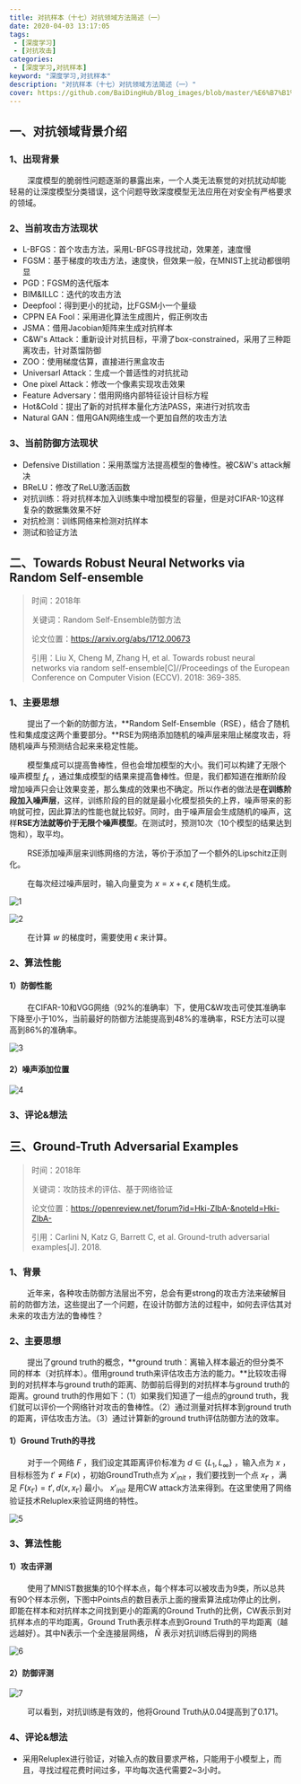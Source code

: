 ```yaml
---
title: 对抗样本（十七）对抗领域方法简述（一）
date: 2020-04-03 13:17:05
tags:
 - [深度学习]
 - [对抗攻击]
categories: 
 - [深度学习,对抗样本]
keyword: "深度学习,对抗样本"
description: "对抗样本（十七）对抗领域方法简述（一）"
cover: https://github.com/BaiDingHub/Blog_images/blob/master/%E6%B7%B1%E5%BA%A6%E5%AD%A6%E4%B9%A0/%E5%AF%B9%E6%8A%97%E6%A0%B7%E6%9C%AC/%E5%AF%B9%E6%8A%97%E6%A0%B7%E6%9C%AC%EF%BC%88%E5%8D%81%E4%B8%83%EF%BC%89%E5%AF%B9%E6%8A%97%E9%A2%86%E5%9F%9F%E6%96%B9%E6%B3%95%E7%AE%80%E8%BF%B0%EF%BC%88%E4%B8%80%EF%BC%89/cover.png?raw=true
---
```


<meta name="referrer" content="no-referrer"/>

## 一、对抗领域背景介绍

### 1、出现背景

 &emsp;&emsp; 深度模型的脆弱性问题逐渐的暴露出来，一个人类无法察觉的对抗扰动却能轻易的让深度模型分类错误，这个问题导致深度模型无法应用在对安全有严格要求的领域。

### 2、当前攻击方法现状

- L-BFGS：首个攻击方法，采用L-BFGS寻找扰动，效果差，速度慢
- FGSM：基于梯度的攻击方法，速度快，但效果一般，在MNIST上扰动都很明显
- PGD：FGSM的迭代版本
- BIM&ILLC：迭代的攻击方法
- Deepfool：得到更小的扰动，比FGSM小一个量级
- CPPN EA Fool：采用进化算法生成图片，假正例攻击
- JSMA：借用Jacobian矩阵来生成对抗样本
- C&W's Attack：重新设计对抗目标，平滑了box-constrained，采用了三种距离攻击，针对蒸馏防御
- ZOO：使用梯度估算，直接进行黑盒攻击
- Universarl Attack：生成一个普适性的对抗扰动
- One pixel Attack：修改一个像素实现攻击效果
- Feature Adversary：借用网络内部特征设计目标方程
- Hot&Cold：提出了新的对抗样本量化方法PASS，来进行对抗攻击
- Natural GAN：借用GAN网络生成一个更加自然的攻击方法

### 3、当前防御方法现状

- Defensive Distillation：采用蒸馏方法提高模型的鲁棒性。被C&W's attack解决
- BReLU：修改了ReLU激活函数
- 对抗训练：将对抗样本加入训练集中增加模型的容量，但是对CIFAR-10这样复杂的数据集效果不好
- 对抗检测：训练网络来检测对抗样本
- 测试和验证方法





## 二、Towards Robust Neural Networks via Random Self-ensemble

> 时间：2018年
>
> 关键词：Random Self-Ensemble防御方法
>
> 论文位置：https://arxiv.org/abs/1712.00673
>
> 引用：Liu X, Cheng M, Zhang H, et al. Towards robust neural networks via random self-ensemble[C]//Proceedings of the European Conference on Computer Vision (ECCV). 2018: 369-385.

### 1、主要思想

 &emsp;&emsp; 提出了一个新的防御方法，**Random Self-Ensemble（RSE），结合了随机性和集成度这两个重要部分。**RSE为网络添加随机的噪声层来阻止梯度攻击，将随机噪声与预测结合起来来稳定性能。

 &emsp;&emsp; 模型集成可以提高鲁棒性，但也会增加模型的大小。我们可以构建了无限个噪声模型$\ f_{\epsilon}$ ，通过集成模型的结果来提高鲁棒性。但是，我们都知道在推断阶段增加噪声只会让效果变差，那么集成的效果也不确定。所以作者的做法是**在训练阶段加入噪声层**，这样，训练阶段的目的就是最小化模型损失的上界，噪声带来的影响就可控，因此算法的性能也就比较好。同时，由于噪声层会生成随机的噪声，这样**RSE方法就等价于无限个噪声模型**。在测试时，预测10次（10个模型的结果达到饱和），取平均。

 &emsp;&emsp; RSE添加噪声层来训练网络的方法，等价于添加了一个额外的Lipschitz正则化。

 &emsp;&emsp; 在每次经过噪声层时，输入向量变为$\ x = x+\epsilon,\epsilon$ 随机生成。

![1](https://github.com/BaiDingHub/Blog_images/blob/master/%E6%B7%B1%E5%BA%A6%E5%AD%A6%E4%B9%A0/%E5%AF%B9%E6%8A%97%E6%A0%B7%E6%9C%AC/%E5%AF%B9%E6%8A%97%E6%A0%B7%E6%9C%AC%EF%BC%88%E5%8D%81%E4%B8%83%EF%BC%89%E5%AF%B9%E6%8A%97%E9%A2%86%E5%9F%9F%E6%96%B9%E6%B3%95%E7%AE%80%E8%BF%B0%EF%BC%88%E4%B8%80%EF%BC%89/1.png?raw=true)

![2](https://github.com/BaiDingHub/Blog_images/blob/master/%E6%B7%B1%E5%BA%A6%E5%AD%A6%E4%B9%A0/%E5%AF%B9%E6%8A%97%E6%A0%B7%E6%9C%AC/%E5%AF%B9%E6%8A%97%E6%A0%B7%E6%9C%AC%EF%BC%88%E5%8D%81%E4%B8%83%EF%BC%89%E5%AF%B9%E6%8A%97%E9%A2%86%E5%9F%9F%E6%96%B9%E6%B3%95%E7%AE%80%E8%BF%B0%EF%BC%88%E4%B8%80%EF%BC%89/2.png?raw=true)

 &emsp;&emsp; 在计算$\ w$ 的梯度时，需要使用$\ \epsilon$ 来计算。

### 2、算法性能

#### 1）防御性能

 &emsp;&emsp; 在CIFAR-10和VGG网络（92%的准确率）下，使用C&W攻击可使其准确率下降至小于10%，当前最好的防御方法能提高到48%的准确率，RSE方法可以提高到86%的准确率。

![3](https://github.com/BaiDingHub/Blog_images/blob/master/%E6%B7%B1%E5%BA%A6%E5%AD%A6%E4%B9%A0/%E5%AF%B9%E6%8A%97%E6%A0%B7%E6%9C%AC/%E5%AF%B9%E6%8A%97%E6%A0%B7%E6%9C%AC%EF%BC%88%E5%8D%81%E4%B8%83%EF%BC%89%E5%AF%B9%E6%8A%97%E9%A2%86%E5%9F%9F%E6%96%B9%E6%B3%95%E7%AE%80%E8%BF%B0%EF%BC%88%E4%B8%80%EF%BC%89/3.png?raw=true)

#### 2）噪声添加位置

![4](https://github.com/BaiDingHub/Blog_images/blob/master/%E6%B7%B1%E5%BA%A6%E5%AD%A6%E4%B9%A0/%E5%AF%B9%E6%8A%97%E6%A0%B7%E6%9C%AC/%E5%AF%B9%E6%8A%97%E6%A0%B7%E6%9C%AC%EF%BC%88%E5%8D%81%E4%B8%83%EF%BC%89%E5%AF%B9%E6%8A%97%E9%A2%86%E5%9F%9F%E6%96%B9%E6%B3%95%E7%AE%80%E8%BF%B0%EF%BC%88%E4%B8%80%EF%BC%89/4.png?raw=true)



### 3、评论&想法







## 三、Ground-Truth Adversarial Examples

> 时间：2018年
>
> 关键词：攻防技术的评估、基于网络验证
>
> 论文位置：https://openreview.net/forum?id=Hki-ZlbA-&noteId=Hki-ZlbA-
>
> 引用：Carlini N, Katz G, Barrett C, et al. Ground-truth adversarial examples[J]. 2018.

### 1、背景

 &emsp;&emsp; 近年来，各种攻击防御方法层出不穷，总会有更strong的攻击方法来破解目前的防御方法，这些提出了一个问题，在设计防御方法的过程中，如何去评估其对未来的攻击方法的鲁棒性？

### 2、主要思想

 &emsp;&emsp; 提出了ground truth的概念，**ground truth：离输入样本最近的但分类不同的样本（对抗样本）。借用ground truth来评估攻击方法的能力。**比较攻击得到的对抗样本与ground truth的距离、防御前后得到的对抗样本与ground truth的距离。ground truth的作用如下：（1）如果我们知道了一组点的ground truth，我们就可以评价一个网络针对攻击的鲁棒性。（2）通过测量对抗样本到ground truth的距离，评估攻击方法。（3）通过计算新的ground truth评估防御方法的效率。

#### 1）Ground Truth的寻找

 &emsp;&emsp; 对于一个网络$\ F$ ，我们设定其距离评价标准为$\ d\in \{L_1,L_\infty\}$ ，输入点为$\ x$ ，目标标签为$\ t'\ne F(x)$ ，初始GroundTruth点为$\ x'_{init}$ ，我们要找到一个点$\ x_{t'}$ ，满足$\ F(x_{t'})=t',d(x,x_{t'})$ 最小。$\ x'_{init}$ 是用CW attack方法来得到。在这里使用了网络验证技术Reluplex来验证网络的特性。

![5](https://github.com/BaiDingHub/Blog_images/blob/master/%E6%B7%B1%E5%BA%A6%E5%AD%A6%E4%B9%A0/%E5%AF%B9%E6%8A%97%E6%A0%B7%E6%9C%AC/%E5%AF%B9%E6%8A%97%E6%A0%B7%E6%9C%AC%EF%BC%88%E5%8D%81%E4%B8%83%EF%BC%89%E5%AF%B9%E6%8A%97%E9%A2%86%E5%9F%9F%E6%96%B9%E6%B3%95%E7%AE%80%E8%BF%B0%EF%BC%88%E4%B8%80%EF%BC%89/5.png?raw=true)

### 3、算法性能

#### 1）攻击评测

 &emsp;&emsp; 使用了MNIST数据集的10个样本点，每个样本可以被攻击为9类，所以总共有90个样本示例，下图中Points点的数目表示上面的搜索算法成功停止的比例，即能在样本和对抗样本之间找到更小的距离的Ground Truth的比例，CW表示到对抗样本点的平均距离，Ground Truth表示样本点到Ground Truth的平均距离（越远越好）。其中N表示一个全连接层网络，$\ \bar{N}$ 表示对抗训练后得到的网络

![6](https://github.com/BaiDingHub/Blog_images/blob/master/%E6%B7%B1%E5%BA%A6%E5%AD%A6%E4%B9%A0/%E5%AF%B9%E6%8A%97%E6%A0%B7%E6%9C%AC/%E5%AF%B9%E6%8A%97%E6%A0%B7%E6%9C%AC%EF%BC%88%E5%8D%81%E4%B8%83%EF%BC%89%E5%AF%B9%E6%8A%97%E9%A2%86%E5%9F%9F%E6%96%B9%E6%B3%95%E7%AE%80%E8%BF%B0%EF%BC%88%E4%B8%80%EF%BC%89/6.png?raw=true)

#### 2）防御评测

![7](https://github.com/BaiDingHub/Blog_images/blob/master/%E6%B7%B1%E5%BA%A6%E5%AD%A6%E4%B9%A0/%E5%AF%B9%E6%8A%97%E6%A0%B7%E6%9C%AC/%E5%AF%B9%E6%8A%97%E6%A0%B7%E6%9C%AC%EF%BC%88%E5%8D%81%E4%B8%83%EF%BC%89%E5%AF%B9%E6%8A%97%E9%A2%86%E5%9F%9F%E6%96%B9%E6%B3%95%E7%AE%80%E8%BF%B0%EF%BC%88%E4%B8%80%EF%BC%89/7.png?raw=true)

 &emsp;&emsp; 可以看到，对抗训练是有效的，他将Ground Truth从0.04提高到了0.171。

### 4、评论&想法

- 采用Reluplex进行验证，对输入点的数目要求严格，只能用于小模型上，而且，寻找过程花费时间过多，平均每次迭代需要2~3小时。



